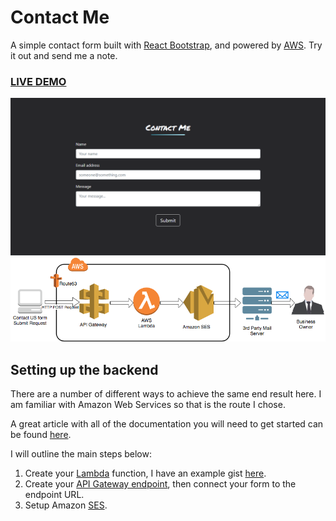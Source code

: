 # Contact Me

A simple contact form built with [React Bootstrap](https://react-bootstrap.github.io/components/forms/), and powered by [AWS](https://aws.amazon.com/free/). Try it out and send me a note.

### <a href="https://mshuber1981.github.io/react-contact-form/">LIVE DEMO</a>

![Contact Form](/README_images/form.png)
![Contact Form](/README_images/aws.png)

## Setting up the backend

There are a number of different ways to achieve the same end result here. I am familiar with Amazon Web Services so that is the route I chose.

A great article with all of the documentation you will need to get started can be found [here](https://aws.amazon.com/blogs/architecture/create-dynamic-contact-forms-for-s3-static-websites-using-aws-lambda-amazon-api-gateway-and-amazon-ses/).

I will outline the main steps below:

1. Create your [Lambda](https://aws.amazon.com/lambda/) function, I have an example gist [here](https://gist.github.com/mshuber1981/591573070957a6102770ce99dec2f936).
1. Create your [API Gateway endpoint](https://aws.amazon.com/api-gateway/), then connect your form to the endpoint URL.
1. Setup Amazon [SES](https://aws.amazon.com/ses/).
